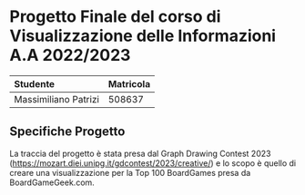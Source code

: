 Progetto Finale del corso di Visualizzazione delle Informazioni A.A 2022/2023
========================================================================================================================

| Studente | Matricola |
|:---|:---|
|Massimiliano Patrizi|508637|

## Specifiche Progetto
La traccia del progetto è stata presa dal Graph Drawing Contest 2023 (https://mozart.diei.unipg.it/gdcontest/2023/creative/) e lo scopo è quello di creare una visualizzazione per la Top 100 BoardGames presa da BoardGameGeek.com.

